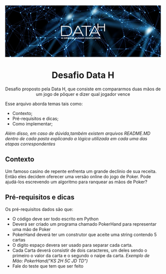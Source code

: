 

![Imagem Data H](https://github.com/nathanaelduque/DesafioDataH-/blob/main/Images/datah.jpeg)
<h1 align="center"> Desafio Data H </h1>

 
<p align="center"> Desafio proposto pela Data H, que consiste em compararmos duas mãos de um jogo de pôquer e dizer qual jogador vence </p>

Esse arquivo aborda temas tais como:
 * Contexto;
 * Pré-requisitos e dicas;
 * Como implementar; 

*Além disso, em caso de dúvida,também existem arquivos README.MD dentro de cada pasta explicando a lógica utilizada em cada uma das etapas correspondentes*

## Contexto 

Um famoso casino de repente enfrenta um grande declínio de sua receita. Então eles decidem oferecer uma versão online do jogo de Poker. Pode ajudá-los escrevendo um algoritmo para ranquear as mãos de Poker?

## Pré-requisitos e dicas 

Os pré-requisitos dados são que:

* O código deve ser todo escrito em Python 
* Deverá ser criado um programa chamado PokerHand para representar uma mão de Poker
* PokerHand deverá ter um construtor que aceite uma string contendo 5 cartas 
* O digito espaço devera ser usado para separar cada carta.
* Cada Carta deverá consistir de dois caracteres, um deles sendo o primeiro o valor  da carta e o segundo o naipe da carta. *Exemplo de Mão:* *PokerHand("KS* *2H* *5C* *JD* *TD")*
* Fale do teste que tem que ser feito 
